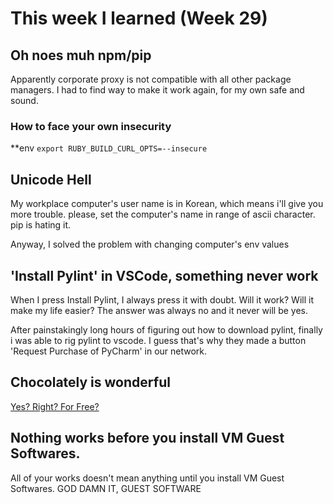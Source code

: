 # This week I learned (Week 29)
## Oh noes muh npm/pip
Apparently corporate proxy is not compatible with all other package managers. I had to find way to make it work again, for my own safe and sound.
### How to face your own insecurity
\*\*env `export RUBY_BUILD_CURL_OPTS=--insecure`

## Unicode Hell
My workplace computer's user name is in Korean, which means i'll give you more trouble. please, set the computer's name in range of ascii character. pip is hating it.

Anyway, I solved the problem with changing computer's env values 
## 'Install Pylint' in VSCode, something  never work
When I press Install Pylint, I always press it with doubt. Will it work? Will it make my life easier? The answer was always no and it never will be yes.

After painstakingly long hours of figuring out how to download pylint, finally i was able to rig pylint to vscode. I guess that's why they made a button 'Request Purchase of PyCharm' in our network.
## Chocolately is wonderful
[Yes? Right? For Free?](https://chocolatey.org/faq#i-would-like-to-use-chocolatey-in-my-organization-is-the-licensing-friendly)
## Nothing works before you install VM Guest Softwares.
All of your works doesn't mean anything until you install VM Guest Softwares. GOD DAMN IT, GUEST SOFTWARE
